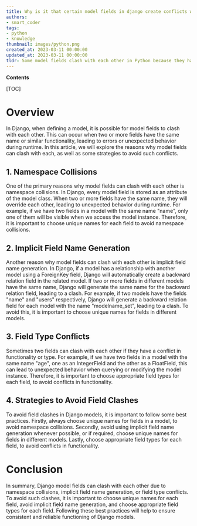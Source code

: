 ```yaml
---
title: Why is it that certain model fields in django create conflicts with each other?
authors:
- smart_coder
tags:
- python
- knowledge
thumbnail: images/python.png
created_at: 2023-03-11 00:00:00
updated_at: 2023-03-11 00:00:00
tldr: Some model fields clash with each other in Python because they have the same name or are too similar.
---
```


**Contents**

[TOC]

# Overview 

In Django, when defining a model, it is possible for model fields to clash with each other. This can occur when two or more fields have the same name or similar functionality, leading to errors or unexpected behavior during runtime. In this article, we will explore the reasons why model fields can clash with each, as well as some strategies to avoid such conflicts.

## 1. Namespace Collisions

One of the primary reasons why model fields can clash with each other is namespace collisions. In Django, every model field is stored as an attribute of the model class. When two or more fields have the same name, they will override each other, leading to unexpected behavior during runtime. For example, if we have two fields in a model with the same name "name", only one of them will be visible when we access the model instance. Therefore, it is important to choose unique names for each field to avoid namespace collisions.

## 2. Implicit Field Name Generation

Another reason why model fields can clash with each other is implicit field name generation. In Django, if a model has a relationship with another model using a ForeignKey field, Django will automatically create a backward relation field in the related model. If two or more fields in different models have the same name, Django will generate the same name for the backward relation field, leading to a clash. For example, if two models have the fields "name" and "users" respectively, Django will generate a backward relation field for each model with the name "modelname_set", leading to a clash. To avoid this, it is important to choose unique names for fields in different models.

## 3. Field Type Conflicts

Sometimes two fields can clash with each other if they have a conflict in functionality or type. For example, if we have two fields in a model with the same name "age", one as an IntegerField and the other as a FloatField, this can lead to unexpected behavior when querying or modifying the model instance. Therefore, it is important to choose appropriate field types for each field, to avoid conflicts in functionality.

## 4. Strategies to Avoid Field Clashes

To avoid field clashes in Django models, it is important to follow some best practices. Firstly, always choose unique names for fields in a model, to avoid namespace collisions. Secondly, avoid using implicit field name generation whenever possible, or if required, choose unique names for fields in different models. Lastly, choose appropriate field types for each field, to avoid conflicts in functionality.

# Conclusion

In summary, Django model fields can clash with each other due to namespace collisions, implicit field name generation, or field type conflicts. To avoid such clashes, it is important to choose unique names for each field, avoid implicit field name generation, and choose appropriate field types for each field. Following these best practices will help to ensure consistent and reliable functioning of Django models.
